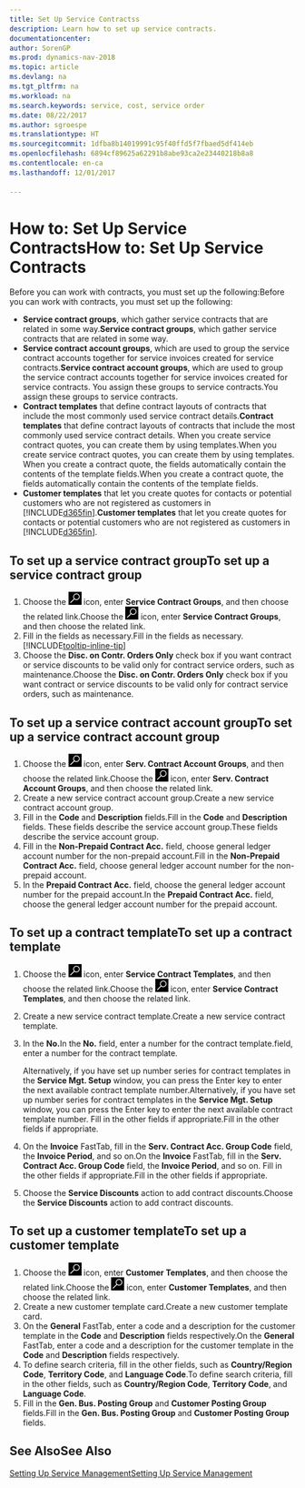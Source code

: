```yaml
---
title: Set Up Service Contractss
description: Learn how to set up service contracts.
documentationcenter: 
author: SorenGP
ms.prod: dynamics-nav-2018
ms.topic: article
ms.devlang: na
ms.tgt_pltfrm: na
ms.workload: na
ms.search.keywords: service, cost, service order
ms.date: 08/22/2017
ms.author: sgroespe
ms.translationtype: HT
ms.sourcegitcommit: 1dfba8b14019991c95f40ffd5f7fbaed5df414eb
ms.openlocfilehash: 6894cf89625a62291b8abe93ca2e23440218b8a8
ms.contentlocale: en-ca
ms.lasthandoff: 12/01/2017

---
```


# <a name="how-to-set-up-service-contracts"></a><span data-ttu-id="87434-103">How to: Set Up Service Contracts</span><span class="sxs-lookup"><span data-stu-id="87434-103">How to: Set Up Service Contracts</span></span>
<span data-ttu-id="87434-104">Before you can work with contracts, you must set up the following:</span><span class="sxs-lookup"><span data-stu-id="87434-104">Before you can work with contracts, you must set up the following:</span></span> 

* <span data-ttu-id="87434-105">**Service contract groups**, which gather service contracts that are related in some way.</span><span class="sxs-lookup"><span data-stu-id="87434-105">**Service contract groups**, which gather service contracts that are related in some way.</span></span>
* <span data-ttu-id="87434-106">**Service contract account groups**, which are used to group the service contract accounts together for service invoices created for service contracts.</span><span class="sxs-lookup"><span data-stu-id="87434-106">**Service contract account groups**, which are used to group the service contract accounts together for service invoices created for service contracts.</span></span> <span data-ttu-id="87434-107">You assign these groups to service contracts.</span><span class="sxs-lookup"><span data-stu-id="87434-107">You assign these groups to service contracts.</span></span>  
* <span data-ttu-id="87434-108">**Contract templates** that define contract layouts of contracts that include the most commonly used service contract details.</span><span class="sxs-lookup"><span data-stu-id="87434-108">**Contract templates** that define contract layouts of contracts that include the most commonly used service contract details.</span></span> <span data-ttu-id="87434-109">When you create service contract quotes, you can create them by using templates.</span><span class="sxs-lookup"><span data-stu-id="87434-109">When you create service contract quotes, you can create them by using templates.</span></span> <span data-ttu-id="87434-110">When you create a contract quote, the fields automatically contain the contents of the template fields.</span><span class="sxs-lookup"><span data-stu-id="87434-110">When you create a contract quote, the fields automatically contain the contents of the template fields.</span></span>
* <span data-ttu-id="87434-111">**Customer templates** that let you create quotes for contacts or potential customers who are not registered as customers in [!INCLUDE[d365fin](includes/d365fin_md.md)].</span><span class="sxs-lookup"><span data-stu-id="87434-111">**Customer templates** that let you create quotes for contacts or potential customers who are not registered as customers in [!INCLUDE[d365fin](includes/d365fin_md.md)].</span></span>  

## <a name="to-set-up-a-service-contract-group"></a><span data-ttu-id="87434-112">To set up a service contract group</span><span class="sxs-lookup"><span data-stu-id="87434-112">To set up a service contract group</span></span>  
1. <span data-ttu-id="87434-113">Choose the ![Search for Page or Report](media/ui-search/search_small.png "Search for Page or Report icon") icon, enter **Service Contract Groups**, and then choose the related link.</span><span class="sxs-lookup"><span data-stu-id="87434-113">Choose the ![Search for Page or Report](media/ui-search/search_small.png "Search for Page or Report icon") icon, enter **Service Contract Groups**, and then choose the related link.</span></span>  
2. <span data-ttu-id="87434-114">Fill in the fields as necessary.</span><span class="sxs-lookup"><span data-stu-id="87434-114">Fill in the fields as necessary.</span></span> [!INCLUDE[tooltip-inline-tip](includes/tooltip-inline-tip_md.md)]
3. <span data-ttu-id="87434-115">Choose the **Disc. on Contr. Orders Only** check box if you want contract or service discounts to be valid only for contract service orders, such as maintenance.</span><span class="sxs-lookup"><span data-stu-id="87434-115">Choose the **Disc. on Contr. Orders Only** check box if you want contract or service discounts to be valid only for contract service orders, such as maintenance.</span></span>  

## <a name="to-set-up-a-service-contract-account-group"></a><span data-ttu-id="87434-116">To set up a service contract account group</span><span class="sxs-lookup"><span data-stu-id="87434-116">To set up a service contract account group</span></span>  
1. <span data-ttu-id="87434-117">Choose the ![Search for Page or Report](media/ui-search/search_small.png "Search for Page or Report icon") icon, enter **Serv. Contract Account Groups**, and then choose the related link.</span><span class="sxs-lookup"><span data-stu-id="87434-117">Choose the ![Search for Page or Report](media/ui-search/search_small.png "Search for Page or Report icon") icon, enter **Serv. Contract Account Groups**, and then choose the related link.</span></span>  
2. <span data-ttu-id="87434-118">Create a new service contract account group.</span><span class="sxs-lookup"><span data-stu-id="87434-118">Create a new service contract account group.</span></span>   
3. <span data-ttu-id="87434-119">Fill in the **Code** and **Description** fields.</span><span class="sxs-lookup"><span data-stu-id="87434-119">Fill in the **Code** and **Description** fields.</span></span> <span data-ttu-id="87434-120">These fields describe the service account group.</span><span class="sxs-lookup"><span data-stu-id="87434-120">These fields describe the service account group.</span></span>  
4. <span data-ttu-id="87434-121">Fill in the **Non-Prepaid Contract Acc.** field, choose general ledger account number for the non-prepaid account.</span><span class="sxs-lookup"><span data-stu-id="87434-121">Fill in the **Non-Prepaid Contract Acc.** field, choose general ledger account number for the non-prepaid account.</span></span>  
5. <span data-ttu-id="87434-122">In the **Prepaid Contract Acc.** field, choose the general ledger account number for the prepaid account.</span><span class="sxs-lookup"><span data-stu-id="87434-122">In the **Prepaid Contract Acc.** field, choose the general ledger account number for the prepaid account.</span></span>  

## <a name="to-set-up-a-contract-template"></a><span data-ttu-id="87434-123">To set up a contract template</span><span class="sxs-lookup"><span data-stu-id="87434-123">To set up a contract template</span></span>  
1. <span data-ttu-id="87434-124">Choose the ![Search for Page or Report](media/ui-search/search_small.png "Search for Page or Report icon") icon, enter **Service Contract Templates**, and then choose the related link.</span><span class="sxs-lookup"><span data-stu-id="87434-124">Choose the ![Search for Page or Report](media/ui-search/search_small.png "Search for Page or Report icon") icon, enter **Service Contract Templates**, and then choose the related link.</span></span>  
2. <span data-ttu-id="87434-125">Create a new service contract template.</span><span class="sxs-lookup"><span data-stu-id="87434-125">Create a new service contract template.</span></span>  
3. <span data-ttu-id="87434-126">In the **No.**</span><span class="sxs-lookup"><span data-stu-id="87434-126">In the **No.**</span></span> <span data-ttu-id="87434-127">field, enter a number for the contract template.</span><span class="sxs-lookup"><span data-stu-id="87434-127">field, enter a number for the contract template.</span></span>  
  
     <span data-ttu-id="87434-128">Alternatively, if you have set up number series for contract templates in the **Service Mgt. Setup** window, you can press the Enter key to enter the next available contract template number.</span><span class="sxs-lookup"><span data-stu-id="87434-128">Alternatively, if you have set up number series for contract templates in the **Service Mgt. Setup** window, you can press the Enter key to enter the next available contract template number.</span></span> <span data-ttu-id="87434-129">Fill in the other fields if appropriate.</span><span class="sxs-lookup"><span data-stu-id="87434-129">Fill in the other fields if appropriate.</span></span>  
  
4. <span data-ttu-id="87434-130">On the **Invoice** FastTab, fill in the **Serv. Contract Acc. Group Code** field, the **Invoice Period**, and so on.</span><span class="sxs-lookup"><span data-stu-id="87434-130">On the **Invoice** FastTab, fill in the **Serv. Contract Acc. Group Code** field, the **Invoice Period**, and so on.</span></span> <span data-ttu-id="87434-131">Fill in the other fields if appropriate.</span><span class="sxs-lookup"><span data-stu-id="87434-131">Fill in the other fields if appropriate.</span></span>  
5. <span data-ttu-id="87434-132">Choose the **Service Discounts** action to add contract discounts.</span><span class="sxs-lookup"><span data-stu-id="87434-132">Choose the **Service Discounts** action to add contract discounts.</span></span>  

## <a name="to-set-up-a-customer-template"></a><span data-ttu-id="87434-133">To set up a customer template</span><span class="sxs-lookup"><span data-stu-id="87434-133">To set up a customer template</span></span>  
1. <span data-ttu-id="87434-134">Choose the ![Search for Page or Report](media/ui-search/search_small.png "Search for Page or Report icon") icon, enter **Customer Templates**, and then choose the related link.</span><span class="sxs-lookup"><span data-stu-id="87434-134">Choose the ![Search for Page or Report](media/ui-search/search_small.png "Search for Page or Report icon") icon, enter **Customer Templates**, and then choose the related link.</span></span>  
2. <span data-ttu-id="87434-135">Create a new customer template card.</span><span class="sxs-lookup"><span data-stu-id="87434-135">Create a new customer template card.</span></span>  
3. <span data-ttu-id="87434-136">On the **General** FastTab, enter a code and a description for the customer template in the **Code** and **Description** fields respectively.</span><span class="sxs-lookup"><span data-stu-id="87434-136">On the **General** FastTab, enter a code and a description for the customer template in the **Code** and **Description** fields respectively.</span></span> 
4. <span data-ttu-id="87434-137">To define search criteria, fill in the other fields, such as **Country/Region Code**, **Territory Code**, and **Language Code**.</span><span class="sxs-lookup"><span data-stu-id="87434-137">To define search criteria, fill in the other fields, such as **Country/Region Code**, **Territory Code**, and **Language Code**.</span></span>  
5. <span data-ttu-id="87434-138">Fill in the **Gen. Bus. Posting Group** and **Customer Posting Group** fields.</span><span class="sxs-lookup"><span data-stu-id="87434-138">Fill in the **Gen. Bus. Posting Group** and **Customer Posting Group** fields.</span></span>  

## <a name="see-also"></a><span data-ttu-id="87434-139">See Also</span><span class="sxs-lookup"><span data-stu-id="87434-139">See Also</span></span>
[<span data-ttu-id="87434-140">Setting Up Service Management</span><span class="sxs-lookup"><span data-stu-id="87434-140">Setting Up Service Management</span></span>](service-setup-service.md)

